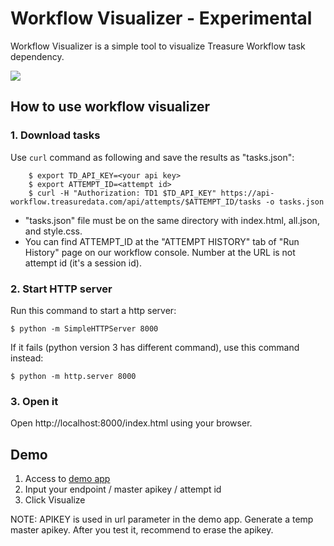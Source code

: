 # Workflow Visualizer - Experimental

Workflow Visualizer is a simple tool to visualize Treasure Workflow task dependency.

![](https://t.gyazo.com/teams/treasure-data/c1ea9afc1565f0c23ce1e9036a5d88e1.png)

## How to use workflow visualizer

### 1. Download tasks

Use `curl` command as following and save the results as "tasks.json":

```
    $ export TD_API_KEY=<your api key>
    $ export ATTEMPT_ID=<attempt id>
    $ curl -H "Authorization: TD1 $TD_API_KEY" https://api-workflow.treasuredata.com/api/attempts/$ATTEMPT_ID/tasks -o tasks.json
```

* "tasks.json" file must be on the same directory with index.html, all.json, and style.css.
* You can find ATTEMPT_ID at the "ATTEMPT HISTORY" tab of "Run History" page on our workflow console. Number at the URL is not attempt id (it's a session id).



### 2. Start HTTP server

Run this command to start a http server:

    $ python -m SimpleHTTPServer 8000

If it fails (python version 3 has different command), use this command instead:

    $ python -m http.server 8000


### 3. Open it

Open http://localhost:8000/index.html using your browser.

## Demo

1. Access to [demo app](https://demo-treasureworkflow-visualizer.s3.amazonaws.com/index.html)
2. Input your endpoint / master apikey / attempt id
3. Click Visualize

NOTE: APIKEY is used in url parameter in the demo app. Generate a temp master apikey. After you test it, recommend to erase the apikey.
